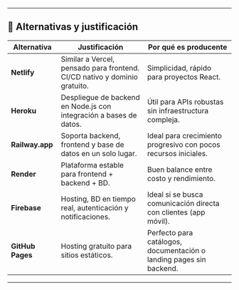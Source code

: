 
---

## 🔹 Alternativas y justificación  

| Alternativa | Justificación | Por qué es producente |
|-------------|---------------|------------------------|
| **Netlify** | Similar a Vercel, pensado para frontend. CI/CD nativo y dominio gratuito. | Simplicidad, rápido para proyectos React. |
| **Heroku** | Despliegue de backend en Node.js con integración a bases de datos. | Útil para APIs robustas sin infraestructura compleja. |
| **Railway.app** | Soporta backend, frontend y base de datos en un solo lugar. | Ideal para crecimiento progresivo con pocos recursos iniciales. |
| **Render** | Plataforma estable para frontend + backend + BD. | Buen balance entre costo y rendimiento. |
| **Firebase** | Hosting, BD en tiempo real, autenticación y notificaciones. | Ideal si se busca comunicación directa con clientes (app móvil). |
| **GitHub Pages** | Hosting gratuito para sitios estáticos. | Perfecto para catálogos, documentación o landing pages sin backend. |

---
